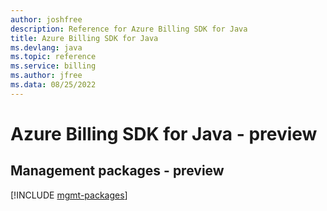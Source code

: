```yaml
---
author: joshfree
description: Reference for Azure Billing SDK for Java
title: Azure Billing SDK for Java
ms.devlang: java
ms.topic: reference
ms.service: billing
ms.author: jfree
ms.data: 08/25/2022
---
```

# Azure Billing SDK for Java - preview

## Management packages - preview
[!INCLUDE [mgmt-packages](billing-mgmt-index.md)]